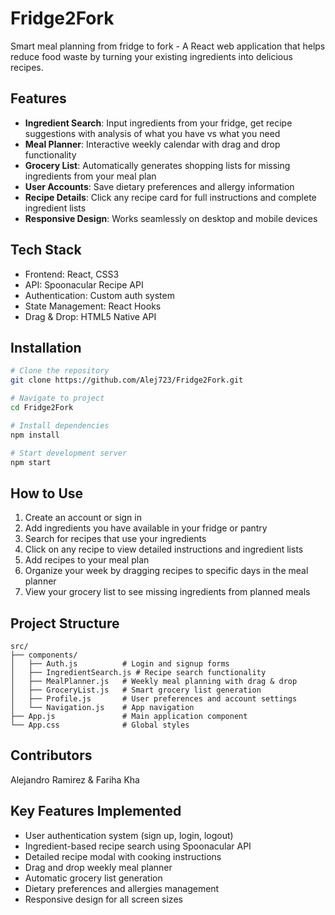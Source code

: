 # Fridge2Fork

Smart meal planning from fridge to fork - A React web application that helps reduce food waste by turning your existing ingredients into delicious recipes.

## Features

- **Ingredient Search**: Input ingredients from your fridge, get recipe suggestions with analysis of what you have vs what you need
- **Meal Planner**: Interactive weekly calendar with drag and drop functionality
- **Grocery List**: Automatically generates shopping lists for missing ingredients from your meal plan
- **User Accounts**: Save dietary preferences and allergy information
- **Recipe Details**: Click any recipe card for full instructions and complete ingredient lists
- **Responsive Design**: Works seamlessly on desktop and mobile devices

## Tech Stack

- Frontend: React, CSS3
- API: Spoonacular Recipe API
- Authentication: Custom auth system
- State Management: React Hooks
- Drag & Drop: HTML5 Native API

## Installation

```bash
# Clone the repository
git clone https://github.com/Alej723/Fridge2Fork.git

# Navigate to project
cd Fridge2Fork

# Install dependencies
npm install

# Start development server
npm start
```

## How to Use
1. Create an account or sign in
2. Add ingredients you have available in your fridge or pantry
3. Search for recipes that use your ingredients
4. Click on any recipe to view detailed instructions and ingredient lists
5. Add recipes to your meal plan
6. Organize your week by dragging recipes to specific days in the meal planner
7. View your grocery list to see missing ingredients from planned meals

## Project Structure
```
src/
├── components/
│   ├── Auth.js          # Login and signup forms
│   ├── IngredientSearch.js # Recipe search functionality
│   ├── MealPlanner.js   # Weekly meal planning with drag & drop
│   ├── GroceryList.js   # Smart grocery list generation
│   ├── Profile.js       # User preferences and account settings
│   └── Navigation.js    # App navigation
├── App.js               # Main application component
└── App.css              # Global styles
```

## Contributors
Alejandro Ramirez & Fariha Kha

## Key Features Implemented
- User authentication system (sign up, login, logout)
- Ingredient-based recipe search using Spoonacular API
- Detailed recipe modal with cooking instructions
- Drag and drop weekly meal planner
- Automatic grocery list generation
- Dietary preferences and allergies management
- Responsive design for all screen sizes